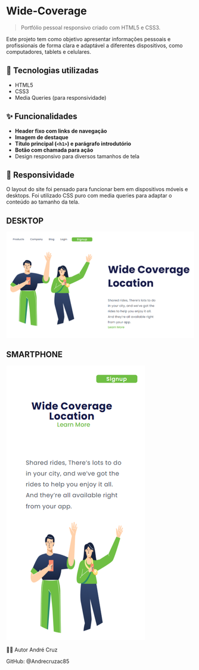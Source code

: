 # Wide-Coverage

> Portfólio pessoal responsivo criado com HTML5 e CSS3.

Este projeto tem como objetivo apresentar informações pessoais e profissionais de forma clara e adaptável a diferentes dispositivos, como computadores, tablets e celulares.

## 🚀 Tecnologias utilizadas

- HTML5
- CSS3
- Media Queries (para responsividade)

## ✨ Funcionalidades

- **Header fixo com links de navegação**
- **Imagem de destaque**
- **Título principal (`<h1>`) e parágrafo introdutório**
- **Botão com chamada para ação**
- Design responsivo para diversos tamanhos de tela

## 📱 Responsividade

O layout do site foi pensado para funcionar bem em dispositivos móveis e desktops. Foi utilizado CSS puro com media queries para adaptar o conteúdo ao tamanho da tela.
## DESKTOP

<img src="https://github.com/Andrecruzac85/WIDE-COVERAGE/blob/main/assets/WIDE%20COVERAGE%20desktop.png?raw=true"/>

## SMARTPHONE

<IMG SRC="https://github.com/Andrecruzac85/WIDE-COVERAGE/blob/main/assets/WIDE%20COVERAGE%20cel.png?raw=true"/>

🧑‍💻 Autor
André Cruz

GitHub: @Andrecruzac85

